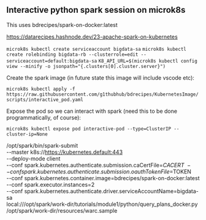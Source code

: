 ## Interactive python spark session on microk8s

This uses bdrecipes/spark-on-docker:latest

https://datarecipes.hashnode.dev/23-apache-spark-on-kubernetes


`microk8s kubectl create serviceaccount bigdata-sa`
`microk8s kubectl create rolebinding bigdata-rb --clusterrole=edit --serviceaccount=default:bigdata-sa`
`K8_API_URL=$(microk8s kubectl config view --minify -o jsonpath="{.clusters[0].cluster.server}")`

Create the spark image (in future state this image will include vscode etc):

`microk8s kubectl apply -f https://raw.githubusercontent.com/g1thubhub/bdrecipes/KubernetesImage/scripts/interactive_pod.yaml`

Expose the pod so we can interact with spark (need this to be done programmatically, of course):

`microk8s kubectl expose pod interactive-pod --type=ClusterIP --cluster-ip=None`

/opt/spark/bin/spark-submit \
    --master k8s://https://kubernetes.default:443 \
    --deploy-mode client \
    --conf spark.kubernetes.authenticate.submission.caCertFile=$CACERT \
    --conf spark.kubernetes.authenticate.submission.oauthTokenFile=$TOKEN \
    --conf spark.kubernetes.container.image=bdrecipes/spark-on-docker:latest \
    --conf spark.executor.instances=2 \
    --conf spark.kubernetes.authenticate.driver.serviceAccountName=bigdata-sa \
    local:///opt/spark/work-dir/tutorials/module1/python/query_plans_docker.py \
    /opt/spark/work-dir/resources/warc.sample